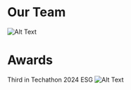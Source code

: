 # Our Team
![Alt Text](relative_path_to_image)

# Awards
Third in Techathon 2024 ESG
![Alt Text](relative_path_to_image)
